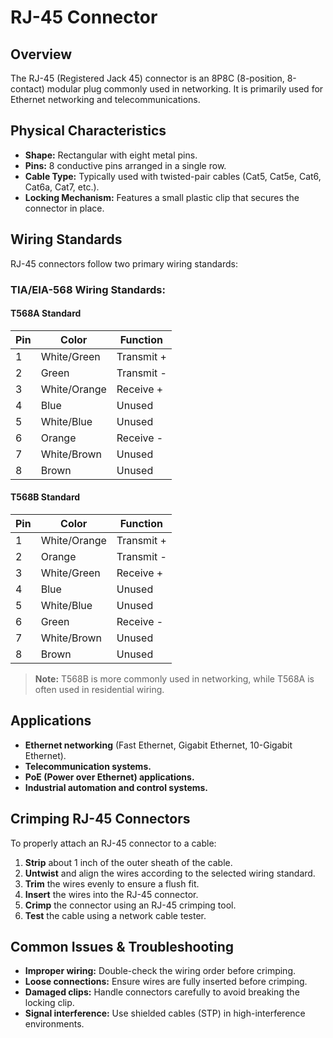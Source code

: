 # RJ-45 Connector

## Overview
The RJ-45 (Registered Jack 45) connector is an 8P8C (8-position, 8-contact) modular plug commonly used in networking. It is primarily used for Ethernet networking and telecommunications.

## Physical Characteristics
- **Shape:** Rectangular with eight metal pins.
- **Pins:** 8 conductive pins arranged in a single row.
- **Cable Type:** Typically used with twisted-pair cables (Cat5, Cat5e, Cat6, Cat6a, Cat7, etc.).
- **Locking Mechanism:** Features a small plastic clip that secures the connector in place.

## Wiring Standards
RJ-45 connectors follow two primary wiring standards:

### TIA/EIA-568 Wiring Standards:
#### T568A Standard
| Pin | Color | Function |
|----|------|----------|
| 1  | White/Green  | Transmit + |
| 2  | Green  | Transmit - |
| 3  | White/Orange | Receive + |
| 4  | Blue  | Unused |
| 5  | White/Blue | Unused |
| 6  | Orange | Receive - |
| 7  | White/Brown | Unused |
| 8  | Brown | Unused |

#### T568B Standard
| Pin | Color | Function |
|----|------|----------|
| 1  | White/Orange | Transmit + |
| 2  | Orange | Transmit - |
| 3  | White/Green | Receive + |
| 4  | Blue | Unused |
| 5  | White/Blue | Unused |
| 6  | Green | Receive - |
| 7  | White/Brown | Unused |
| 8  | Brown | Unused |

> **Note:** T568B is more commonly used in networking, while T568A is often used in residential wiring.

## Applications
- **Ethernet networking** (Fast Ethernet, Gigabit Ethernet, 10-Gigabit Ethernet).
- **Telecommunication systems.**
- **PoE (Power over Ethernet) applications.**
- **Industrial automation and control systems.**

## Crimping RJ-45 Connectors
To properly attach an RJ-45 connector to a cable:
1. **Strip** about 1 inch of the outer sheath of the cable.
2. **Untwist** and align the wires according to the selected wiring standard.
3. **Trim** the wires evenly to ensure a flush fit.
4. **Insert** the wires into the RJ-45 connector.
5. **Crimp** the connector using an RJ-45 crimping tool.
6. **Test** the cable using a network cable tester.

## Common Issues & Troubleshooting
- **Improper wiring:** Double-check the wiring order before crimping.
- **Loose connections:** Ensure wires are fully inserted before crimping.
- **Damaged clips:** Handle connectors carefully to avoid breaking the locking clip.
- **Signal interference:** Use shielded cables (STP) in high-interference environments.